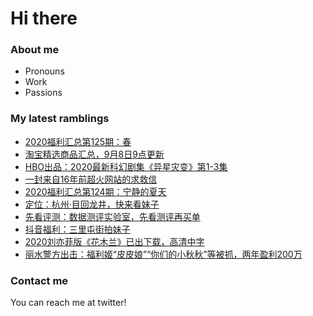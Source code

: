 # Hi there 

### About me
- Pronouns
- Work
- Passions 

### My latest ramblings
<!-- BLOGPOSTS:START -->
- [2020福利汇总第125期：春](https://fuliba2020.net/2020125.html)
- [淘宝精选商品汇总，9月8日9点更新](https://fuliba2020.net/99.html)
- [HBO出品：2020最新科幻剧集《异星灾变》第1-3集](https://fuliba2020.net/raised-by-wolves.html)
- [一封来自16年前超火网站的求救信](https://fuliba2020.net/18p.html)
- [2020福利汇总第124期：宁静的夏天](https://fuliba2020.net/2020124.html)
- [定位：杭州·目回龙井 ​​​​，快来看妹子](https://fuliba2020.net/longjing.html)
- [先看评测：数据测评实验室，先看测评再买单](https://fuliba2020.net/prelook.html)
- [抖音福利：三里屯街拍妹子](https://fuliba2020.net/sanlitun.html)
- [2020刘亦菲版《花木兰》已出下载，高清中字](https://fuliba2020.net/mulan.html)
- [丽水警方出击：福利姬“皮皮娘”“你们的小秋秋”等被抓，两年盈利200万](https://fuliba2020.net/pipiniang.html)
<!-- BLOGPOSTS:END -->

### Contact me
You can reach me at twitter!

